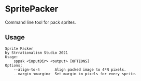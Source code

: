 # SpritePacker
Command line tool for pack sprites.

## Usage

```
Sprite Packer
by Strrationalism Studio 2021
Usage:
    sppak <inputDir> <output> [OPTIONS]
Options:
    --align-to-4       Align packed image to 4*N pixels.
    --margin <margin>  Set margin in pixels for every sprite.
    
```

